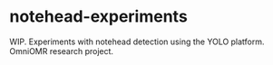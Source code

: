 # notehead-experiments
WIP. Experiments with notehead detection using the YOLO platform. OmniOMR research project.
